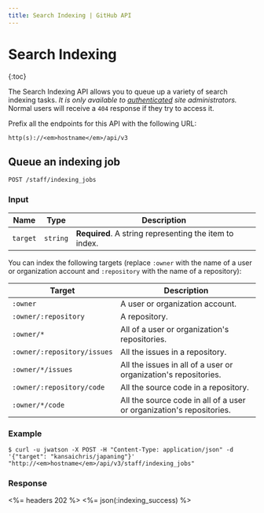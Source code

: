 ```yaml
---
title: Search Indexing | GitHub API
---
```


# Search Indexing

{:toc}

The Search Indexing API allows you to queue up a variety of search indexing tasks. *It is only available to [authenticated](/v3/#authentication) site administrators.* Normal users will receive a `404` response if they try to access it.

Prefix all the endpoints for this API with the following URL:

``` command-line
http(s)://<em>hostname</em>/api/v3
```

## Queue an indexing job

    POST /staff/indexing_jobs

### Input

Name    | Type    | Description
--------|---------|--------------
`target`|`string` | **Required**. A string representing the item to index.

You can index the following targets (replace `:owner` with the name of a user or organization account and `:repository` with the name of a repository):

Target                      | Description
----------------------------|---------------------------------------------------------------------
`:owner`                    | A user or organization account.
`:owner/:repository`        | A repository.
`:owner/*`                  | All of a user or organization's repositories.
`:owner/:repository/issues` | All the issues in a repository.
`:owner/*/issues`           | All the issues in all of a user or organization's repositories.
`:owner/:repository/code`   | All the source code in a repository.
`:owner/*/code`             | All the source code in all of a user or organization's repositories.

### Example

``` command-line
$ curl -u jwatson -X POST -H "Content-Type: application/json" -d '{"target": "kansaichris/japaning"}' "http://<em>hostname</em>/api/v3/staff/indexing_jobs"
```

### Response

<%= headers 202 %>
<%= json(:indexing_success)  %>
